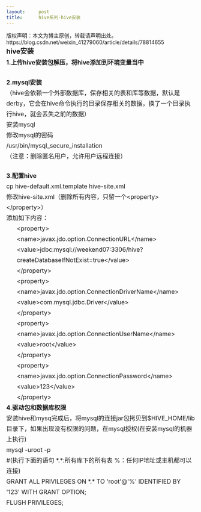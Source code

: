 ```yaml
---
layout:     post
title:      hive系列-hive安装
---
```

<div id="article_content" class="article_content clearfix csdn-tracking-statistics" data-pid="blog" data-mod="popu_307" data-dsm="post">
								<div class="article-copyright">
					版权声明：本文为博主原创，转载请声明出处。					https://blog.csdn.net/weixin_41279060/article/details/78814655				</div>
								            <link rel="stylesheet" href="https://csdnimg.cn/release/phoenix/template/css/ck_htmledit_views-f76675cdea.css">
						<div class="htmledit_views" id="content_views">
                
<div style="line-height:1.75;font-size:14px;"><span style="font-size:18px;"><strong>hive安装</strong></span></div>
<div style="line-height:1.75;font-size:14px;"><span style="font-size:16px;"><strong>1.上传hive安装包解压，将hive添加到环境变量当中</strong></span></div>
<div style="line-height:1.75;font-size:14px;"><br></div>
<div style="line-height:1.75;font-size:14px;"><span style="font-size:16px;"><strong>2.mysql安装</strong></span></div>
<div style="line-height:1.75;font-size:14px;"><span style="font-size:16px;">（hive会依赖一个外部数据库，保存相关的表和库等数据，默认是derby，它会在hive命令执行的目录保存相关的数据，换了一个目录执行hive，就会丢失之前的数据）</span></div>
<div style="line-height:1.75;font-size:14px;"><span style="font-size:16px;">安装mysql</span></div>
<div style="line-height:1.75;font-size:14px;"><span style="font-size:16px;">修改mysql的密码</span></div>
<div style="line-height:1.75;font-size:14px;"><span style="font-size:16px;">/usr/bin/mysql_secure_installation</span></div>
<div style="line-height:1.75;font-size:14px;"><span style="font-size:16px;">（注意：删除匿名用户，允许用户远程连接）</span></div>
<div style="line-height:1.75;font-size:14px;"><br></div>
<div style="line-height:1.75;font-size:14px;"><span style="font-size:16px;"><strong>3.配置hive</strong></span></div>
<div style="line-height:1.75;font-size:14px;"><span style="font-size:16px;">cp hive-default.xml.template hive-site.xml
</span></div>
<div style="line-height:1.75;font-size:14px;"><span style="font-size:16px;">修改hive-site.xml（删除所有内容，只留一个&lt;property&gt;&lt;/property&gt;）</span></div>
<div style="line-height:1.75;font-size:14px;"><span style="font-size:16px;">添加如下内容：</span></div>
<div style="margin-left:28px;line-height:1.75;font-size:14px;">
<span style="font-size:16px;">&lt;property&gt;</span></div>
<div style="margin-left:28px;line-height:1.75;font-size:14px;">
<span style="font-size:16px;">&lt;name&gt;javax.jdo.option.ConnectionURL&lt;/name&gt;</span></div>
<div style="margin-left:28px;line-height:1.75;font-size:14px;">
<span style="font-size:16px;">&lt;value&gt;jdbc:mysql://weekend07:3306/hive?createDatabaseIfNotExist=true&lt;/value&gt;</span></div>
<div style="margin-left:28px;line-height:1.75;font-size:14px;">
<span style="font-size:16px;">&lt;/property&gt;</span></div>
<div style="margin-left:28px;line-height:1.75;font-size:14px;">
<span style="font-size:16px;">&lt;property&gt;</span></div>
<div style="margin-left:28px;line-height:1.75;font-size:14px;">
<span style="font-size:16px;">&lt;name&gt;javax.jdo.option.ConnectionDriverName&lt;/name&gt;</span></div>
<div style="margin-left:28px;line-height:1.75;font-size:14px;">
<span style="font-size:16px;">&lt;value&gt;com.mysql.jdbc.Driver&lt;/value&gt;</span></div>
<div style="margin-left:28px;line-height:1.75;font-size:14px;">
<span style="font-size:16px;">&lt;/property&gt;</span></div>
<div style="margin-left:28px;line-height:1.75;font-size:14px;">
<span style="font-size:16px;">&lt;property&gt;</span></div>
<div style="margin-left:28px;line-height:1.75;font-size:14px;">
<span style="font-size:16px;">&lt;name&gt;javax.jdo.option.ConnectionUserName&lt;/name&gt;</span></div>
<div style="margin-left:28px;line-height:1.75;font-size:14px;">
<span style="font-size:16px;">&lt;value&gt;root&lt;/value&gt;</span></div>
<div style="margin-left:28px;line-height:1.75;font-size:14px;">
<span style="font-size:16px;">&lt;/property&gt;</span></div>
<div style="margin-left:28px;line-height:1.75;font-size:14px;">
<span style="font-size:16px;">&lt;property&gt;</span></div>
<div style="margin-left:28px;line-height:1.75;font-size:14px;">
<span style="font-size:16px;">&lt;name&gt;javax.jdo.option.ConnectionPassword&lt;/name&gt;</span></div>
<div style="margin-left:28px;line-height:1.75;font-size:14px;">
<span style="font-size:16px;">&lt;value&gt;123&lt;/value&gt;</span></div>
<div style="margin-left:28px;line-height:1.75;font-size:14px;">
<span style="font-size:16px;">&lt;/property&gt;</span></div>
<div style="line-height:1.75;font-size:14px;"><span style="font-size:16px;"></span></div>
<div style="line-height:1.75;font-size:14px;"><span style="font-size:16px;"><strong>4.驱动包和数据库权限</strong></span></div>
<div style="line-height:1.75;font-size:14px;"><span style="font-size:16px;">安装hive和mysq完成后，将mysql的连接jar包拷贝到$HIVE_HOME/lib目录下，如果出现没有权限的问题，在mysql授权(在安装mysql的机器上执行)</span></div>
<div style="line-height:1.75;font-size:14px;"><span style="font-size:16px;">mysql -uroot -p</span></div>
<div style="line-height:1.75;font-size:14px;"><span style="font-size:16px;">#(执行下面的语句 *.*:所有库下的所有表 %：任何IP地址或主机都可以连接)</span></div>
<div style="line-height:1.75;font-size:14px;"><span style="font-size:16px;">GRANT ALL PRIVILEGES ON *.* TO 'root'@'%' IDENTIFIED BY '123' WITH GRANT OPTION;</span></div>
<div style="line-height:1.75;font-size:14px;"><span style="font-size:16px;">FLUSH PRIVILEGES;</span></div>
<div style="line-height:1.75;font-size:14px;"><br></div>
<div style="line-height:1.75;font-size:14px;"><br></div>
<div style="line-height:1.75;font-size:14px;"><br></div>
            </div>
                </div>